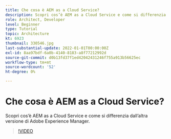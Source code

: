 ```yaml
---
title: Che cosa è AEM as a Cloud Service?
description: Scopri cos’è AEM as a Cloud Service e come si differenzia dall’altra versione di Adobe Experience Manager.
role: Architect, Developer
level: Beginner
type: Tutorial
topic: Architecture
kt: 6923
thumbnail: 330546.jpg
last-substantial-update: 2022-01-01T00:00:00Z
exl-id: 8aa97bdf-6a0b-4140-8183-a8f77212992d
source-git-commit: d0b13fd37f1ed42042431246f755a913b56625ec
workflow-type: tm+mt
source-wordcount: '52'
ht-degree: 0%

---
```


# Che cosa è AEM as a Cloud Service?

Scopri cos’è AEM as a Cloud Service e come si differenzia dall’altra versione di Adobe Experience Manager.

>[!VIDEO](https://video.tv.adobe.com/v/330546/?quality=12&learn=on)
